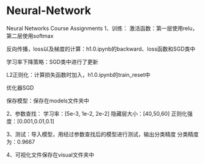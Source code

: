 # Neural-Network
Neural Networks Course Assignments
1、训练：
激活函数：第一层使用relu，第二层使用softmax

反向传播，loss以及梯度的计算：h1.0.ipynb的backward、loss函数和SGD类中

学习率下降策略：SGD类中进行了更新

L2正则化：计算损失函数时加入，h1.0.ipynb的train_reset中

优化器SGD

保存模型：保存在models文件夹中

 

2、参数查找：
学习率：[5e-3, 1e-2, 2e-2]
隐藏层大小：[40,50,60]
正则化强度：[0.001,0.01,0.1]
 

3、测试：导入模型，用经过参数查找后的模型进行测试，输出分类精度
分类精度为：0.9667

4、可视化文件保存在visual文件夹中
